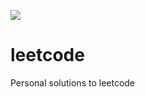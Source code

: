 ![]( https://github.com/karakays/leetcode/workflows/java-ci-with-maven/badge.svg)
# leetcode
Personal solutions to leetcode
